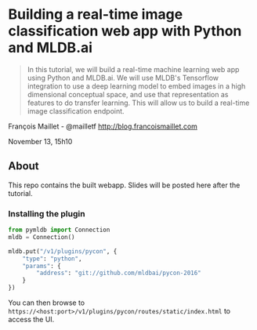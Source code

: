 # Building a real-time image classification web app with Python and MLDB.ai

> In this tutorial, we will build a real-time machine learning web app using Python and MLDB.ai. We will use MLDB's Tensorflow integration to use a deep learning model to embed images in a high dimensional conceptual space, and use that representation as features to do transfer learning. This will allow us to build a real-time image classification endpoint.

François Maillet - @mailletf
http://blog.francoismaillet.com

November 13, 15h10

## About

This repo contains the built webapp. Slides will be posted here after the tutorial.


### Installing the plugin

```python
from pymldb import Connection
mldb = Connection()

mldb.put("/v1/plugins/pycon", {
    "type": "python",
    "params": {
        "address": "git://github.com/mldbai/pycon-2016"
    }
})
```

You can then browse to `https://<host:port>/v1/plugins/pycon/routes/static/index.html` to access the UI.
